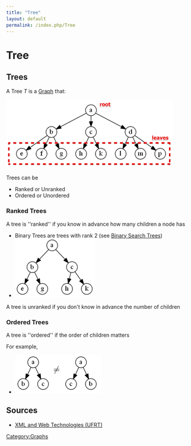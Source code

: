 ```yaml
---
title: "Tree"
layout: default
permalink: /index.php/Tree
---
```


# Tree

## Trees
A Tree $T$ is a [Graph](Graph) that:


<img src="https://raw.githubusercontent.com/alexeygrigorev/wiki-figures/master/ufrt/xml/trees.png" alt="Image">

Trees can be
- Ranked or Unranked
- Ordered or Unordered


### Ranked Trees
A tree is ''ranked'' if you know in advance how many children a node has
- Binary Trees are trees with rank 2 (see [Binary Search Trees](Binary_Search_Trees))
- <img src="https://raw.githubusercontent.com/alexeygrigorev/wiki-figures/master/ufrt/xml/trees-bin.png" alt="Image">

A tree is unranked if you don't know in advance the number of children



### Ordered Trees
A tree is ''ordered''  if the order of children matters

For example, 
- <img src="https://raw.githubusercontent.com/alexeygrigorev/wiki-figures/master/ufrt/xml/trees-order.png" alt="Image">

## Sources
- [XML and Web Technologies (UFRT)](XML_and_Web_Technologies_(UFRT))

[Category:Graphs](Category_Graphs)